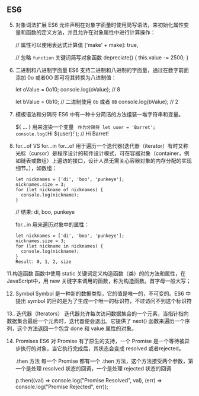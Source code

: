 ## ES6
5. 对象词法扩展
ES6 允许声明在对象字面量时使用简写语法，来初始化属性变量和函数的定义方法，并且允许在对象属性中进行计算操作：

    // 属性可以使用表达式计算值
    ['make' + make]: true,
 
    // 忽略 `function` 关键词简写对象函数
    depreciate() {
      this.value -= 2500;
    }

6. 二进制和八进制字面量
    ES6 支持二进制和八进制的字面量，通过在数字前面添加 0o 或者0O 即可将其转换为八进制值：

    let oValue = 0o10;
    console.log(oValue); // 8
    
    let bValue = 0b10; // 二进制使用 `0b` 或者 `0B`
    console.log(bValue); // 2

9. 模板语法和分隔符
    ES6 中有一种十分简洁的方法组装一堆字符串和变量。

    ${ ... } 用来渲染一个变量
    ` 作为分隔符
    let user = 'Barret';
    console.log(`Hi ${user}!`); // Hi Barret!

10. for...of VS for...in
    for...of 用于遍历一个迭代器(迭代器（iterator）有时又称光标（cursor）是程序设计的软件设计模式，可在容器对象（container，例如链表或数组）上遍访的接口，设计人员无需关心容器对象的内存分配的实现细节。），如数组：

        let nicknames = ['di', 'boo', 'punkeye'];
        nicknames.size = 3;
        for (let nickname of nicknames) {
          console.log(nickname);
        }
    // 结果: di, boo, punkeye
    
    for...in 用来遍历对象中的属性：

        let nicknames = ['di', 'boo', 'punkeye'];
        nicknames.size = 3;
        for (let nickname in nicknames) {
          console.log(nickname);
        }
        Result: 0, 1, 2, size
11.构造函数
      函数中使用 static 关键词定义构造函数（类）的的方法和属性，在JavaScript中，用 new 关键字来调用的函数，称为构造函数。首字母一般大写；

12.  Symbol
Symbol 是一种新的数据类型，它的值是唯一的，不可变的。ES6 中提出 symbol 的目的是为了生成一个唯一的标识符，不过访问不到这个标识符

13.. 迭代器（Iterators）
迭代器允许每次访问数据集合的一个元素，当指针指向数据集合最后一个元素时，迭代器便会退出。它提供了 next() 函数来遍历一个序列，这个方法返回一个包含 done 和 value 属性的对象。

14. Promises
    ES6 对 Promise 有了原生的支持，一个 Promise 是一个等待被异步执行的对象，当它执行完成后，其状态会变成 resolved 或者rejected。

    .then 方法
    每一个 Promise 都有一个 .then 方法，这个方法接受两个参数，第一个是处理 resolved 状态的回调，一个是处理 rejected 状态的回调
      
      p.then((val) => console.log("Promise Resolved", val),
            (err) => console.log("Promise Rejected", err));